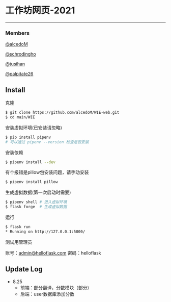 # 工作坊网页-2021

---

### Members

[@alcedoM](https://github.com/alcedoM)

[@schrodingho](https://github.com/schrodingho)

[@tusihan](https://github.com/tusihan)

[@palpitate26](https://github.com/palpitate26)



## Install

克隆
```bash
$ git clone https://github.com/alcedoM/WIE-web.git
$ cd main/WIE
```
安装虚拟环境(已安装请忽略)

```bash
$ pip install pipenv
# 可以通过 pipenv --version 检查是否安装
```

安装依赖

```bash
$ pipenv install --dev
```
有个报错是pillow包安装问题，请手动安装

```bash
$ pipenv install pillow
```

生成虚拟数据(第一次启动时需要)

``` bash
$ pipenv shell # 进入虚拟环境
$ flask forge  # 生成虚拟数据
```

运行

```bash
$ flask run
* Running on http://127.0.0.1:5000/
```

测试用管理员

账号：admin@helloflask.com  密码：helloflask



## Update Log

- 8.25 
  - 前端：部分翻译，分数模块（部分）
  - 后端：user数据库添加分数 

